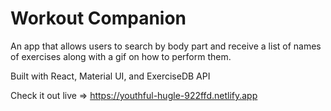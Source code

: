 # Workout Companion

An app that allows users to search by body part and receive a list of names of exercises along with a gif on how to perform them.

Built with React, Material UI, and ExerciseDB API

Check it out live => https://youthful-hugle-922ffd.netlify.app
